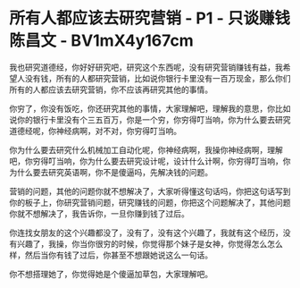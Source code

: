 # 所有人都应该去研究营销 - P1 - 只谈赚钱陈昌文 - BV1mX4y167cm

我也研究道德经，你好好研究吧，研究这个东西呢，没有研究营销赚钱有益，我希望人没有钱，所有的人都研究营销，比如说你银行卡里没有一百万现金，那么你们所有的人都应该去研究营销，你不应该再研究其他的事情。

你穷了，你没有饭吃，你还研究其他的事情，大家理解吧，理解我的意思，你比如说你的银行卡里没有个三五百万，你是一个穷，你穷得叮当响，你为什么要去研究道德经呢，你神经病啊，对不对，你穷得叮当响。

你为什么要去研究什么机械加工自动化呢，你神经病啊，我操你神经病啊，理解吧，你穷得叮当响，你为什么要去研究设计呢，设计什么计啊，你穷得叮当响，你为什么要去研究英语啊，你不是傻逼吗，先解决钱的问题。

营销的问题，其他的问题你就不想解决了，大家听得懂这句话吗，你把这句话写到你的板子上，你研究营销问题，研究赚钱的问题，你把这个问题解决了，其他问题你就不想解决了，我告诉你，一旦你赚到钱了过后。

你连找女朋友的这个兴趣都没了，没有了，没有这个兴趣了，我就有这个经历，没有兴趣了，我操，你当你很穷的时候，你觉得那个妹子是女神，你觉得怎么怎么样，然后当你有钱了过后，你甚至不想跟她说这么一句话。

你不想搭理她了，你觉得她是个傻逼加草包，大家理解吧。
